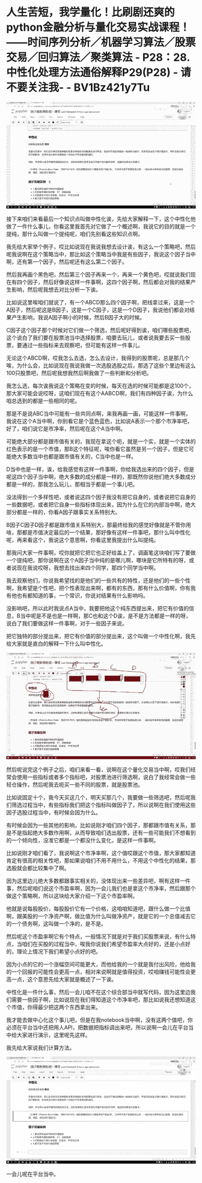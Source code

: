 # 人生苦短，我学量化！比刷剧还爽的python金融分析与量化交易实战课程！——时间序列分析／机器学习算法／股票交易／回归算法／聚类算法 - P28：28.中性化处理方法通俗解释P29(P28) - 请不要关注我- - BV1Bz421y7Tu

![](img/cb14ff75e98c671aa166d68a673dfd1b_0.png)

接下来咱们来看最后一个知识点叫做中性化诶，先给大家解释一下，这个中性化他做了一件什么事儿，你看这里我首先对它做了一个概述啊，我说它的目的就是一个提纯，那什么叫做一个提纯呢，咱们先别看这些知识点啊。

我先给大家举个例子，哎比如说现在我说我想去设计诶，有这么一个策略吧，然后呢我说啊在这个策略当中，那比如这个策略当中我是有些因子，我说这个因子当中啊，还有第一个因子，然后呢还有这么第二个因子。

然后我再画个黑色吧，然后第三个因子再来一个，再来一个黄色吧，哎就说我们现在有四个因子，然后好像说这样一件事啊，这四个因子啊，然后都会对我的结果产生影响，然后呢我想去对比分析一下诶。

比如说这里唉咱们就说了，有一个ABCD那么四个因子啊，把线拿过来，这是一个A因子，然后呢这是B因子，这是一个C因子，这是一个D因子，我说他们都会对结果产生影响，我说A因子啊小的时候，然后B因子大的时候。

C因子这个因子那个时候对它们做一个筛选，然后呢好得到诶，咱们哪些股票吧，这个说白了我们要在股票池当中选择股票，咱要去玩儿，或者说我要去买一些股票，要通过一些指标来去观察吧，但可能有这样一件事儿。

无论这个ABCD啊，哎我怎么去选，怎么去设计，我得到的股票呢，总是那几个唉，为什么会，比如说现在我说我做一次选股选股之后，那选了这些个里边有这么100只股票吧，然后呢我想我然后啊我做了一些判断和分析吧。

我怎么选，每次诶我说这个策略在变的时候，每天在选的时候可能都是这100个，那大家可能会说哎呀，这咱们现在有这个AABCD啊，我们有四种因子诶，为什么咱总选到的都是一些相同的呢。

那是不是说ABC当中可能有一些共同点啊，来我再画一画，可能这样一件事啊，我说在这个A当中啊，你别看它是个蓝色蓝色，比如说A表示一个那个市净率吧，好了，咱们说它是市净率，然后呢在这个A当中啊。

可能绝大部分都是跟市值有关的，我现在拿这个呃，就是一个实，就是一个实体的红色表示的是一个市值，那B这个特征呢，唉你看它虽然是另一个因子，但是它可能绝大多数当中也都是跟市值有关的，C当中也是一样。

D当中也是一样，诶，给我感觉有这样一件事啊，你给我选出来的四个因子，但是呢这四个因子当中啊，绝大多数的成分都是一样的，那既然你说他们绝大多数成分都是一样的，那我怎么玩儿，那相当于都是一个事儿吧。

没法得到一个多样性吧，或者说这四个因子我没有把它自身的，或者说把它自身的一些数据吧，或者把它自身一些指标体现出来，因为什么在它的内部当中啊，绝大部分都是一样的，你看A因子跟事实关系特别大。

B因子C因子D因子都是跟市值关系特别大，那最终给我的感觉好像就是不管你用啥，那都是市值决定最后的一个结果，那好像有这样一件事吧，那什么叫中性化呢，再来看这个，我说这个意思啊，你看这里我提出什么叫提纯。

那我问大家一件事啊，哎你就把它把它也正好给盖上了，调画笔这块咱们写了要做一个提纯吧，那你说啊在这个A因子当中纯的是哪儿啊，哪块是它所特有的呀，或者说现在我说哎呀，我想去找出来四个同学，那四个同学当中啊。

我去观察他们，你说我希望找的是他们的一些共有的特性，还是他们的一些个性啊，我希望是个性吧，把个性表现出来啊，都有的东西，那有什么价值啊，你有我有他也有都知道的事，一个常识，你说对结果有什么影响吗。

没影响吧，所以此时我说点A当中，我要把他这个纯东西提出来，把它有价值的信息，B当中呢是不是也是一样啊，那C也和这个D诶，是不是方法都是一样的呀，说白了我们要做这样一件事啊，对于一些因子来说。

把它独特的部分提出来，把它有价值的部分提出来，这个叫做一个中性化啊，我先给大家就是直白的解释一下什么叫中性化。



![](img/cb14ff75e98c671aa166d68a673dfd1b_2.png)

然后呢说完这个例子之后，咱们来看一看，说啊在这个量化交易当中啊，哎我们经常会使用一些指标或者多个指标吧，对股票池进行筛选啊，说白了我经常会做一些轻仓操作，然后呢我去呃买一些不同的股票，就是股票池。

比如说固定十个，我今天买这几个，明天买那几个，我要做一些筛选吧，然后呢我们筛选过程当中，有些指标我们把这个指标叫做因子了，所以说啊在我们使用这些因子选股过程当中，有时候会因为什么。

有时候会因为一些其他的影响，比如说刚才咱们四个因子，那都跟市值有关系，那是不是指起绝大多数作用啊，从而导致咱们选出股票，还有一些可能我们不想看到的一个倾向性，没准它都是一个都没什么变化，是这样一件事啊。

比如说刚才咱们看了，我说啊这个市净率啊，这个值哎跟这个市值，那大家都知道肯定有很高的相关性吧，那如果说咱们不用不用什么，不用这个中性化的结果，那选股就会都比较集中了啊。

因为这里边儿绝大多数都跟事实相关的，没体现出来一些差异吧，啊有这样一件事，然后呢咱们说这个市盈率啊，因为一会儿我们也是拿这个市净率，然后跟那个做这个策略啊，所以这块给大家介绍一下这个市盈率啊。

他就是说每股股价，每股股价它有一个价格，这咱咱知道吧，跟什么做一个比值啊，跟美股的一个净资产啊，做比值为什么叫做净资产，就是它的一个总值减去它的一个债务啊，这叫做一个净的，是不是。

然后呢这个市盈率啊它有个特点，一般情况下就是对于我们买股票来说，有什么特点，当咱们在买股的过程当中，唉我你说我们希望市盈率大点好的，还是小点好的，理论上情况下我们希望小点好的吧。

因为小点的它的一个涨幅空间可能更大，而他给我的一个就是我付出风险，他给我的一个回报的可能性会更高一点，相对来说啊就是值得投资，哎咱赚钱可能性会更高一点，这个意思先给大家就是概述了一下诶。

中性化是一件什么事，然后一会儿咱不在这个综合部当中就写代码，因为这里边我们需要一些因子啊，比如说现在我们得知道这个市净率吧，那比如说我还想知道这个市值，你得最少把这两个东西拿出来。

我才能去做中心化这个事儿吧，但是在我notebook当中啊，没有这两个值吧，你必须在平台当中还把用人API，把数据把指标调出来吧，所以说啊一会儿在平台当中给大家进行演示，这里呢先这样。

我先给大家说我们计算方法。

![](img/cb14ff75e98c671aa166d68a673dfd1b_4.png)

一会儿呢在平台当中。